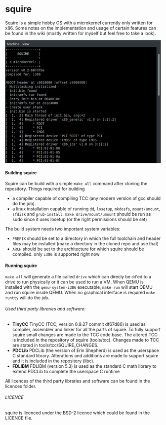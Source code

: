 # squire

Squire is a simple hobby OS with a microkernel currently only written for x86. Some notes on the implementation and usage of certain features can be found in the wiki (mostly written for  myself but feel free to take a look).

![Screenshot of serial terminal at squire boot](https://github.com/Jojojoppe/squire/raw/master/doc/img/screenshot_serial_0.png)

#### Building squire
Squire can be build with a simple `make all` command after cloning the repository. Things required for building

* a compiler capable of compiling TCC (any modern version of gcc should do the job). 
* a linux installation capable of running `dd`, `losetup`, `mkdosfs`, `mount/umount`, `sfdisk` and `grub-install`. `make drive/mount/umount` should be run as sudo since it uses losetup (or the right permissions should be set)

The build system needs two important system variables:

* `PREFIX` should be set to a directory in which the full toolchain and header files may be installed (make a directory in the cloned repo and use that)
* `ARCH` should be set to the architecture for which squire should be compiled. only `i386` is supported right now

#### Running squire
`make all` will generate a file called `drive` which can direcly be `dd`'ed to a drive to run physically or it can be used to run a VM. When QEMU is installed with the `qemu-system-i386` executable, `make run` will start QEMU and run squire inside QEMU. When no graphical interface is required `make runtty` will do the job. 

###### Used third party libraries and software:
* <b>TinyCC</b> TinyCC (TCC, version 0.9.27 commit df67d86) is used as compiler, assembler and linker for all the parts of squire. To fully support squire small changes are made to the TCC code base. The altered TCC is included in the repository of squire (tools/tcc). Changes made to TCC are stated in tools/tcc/SQUIRE_CHANGES.
* <b>PDCLib</b> PDCLib (the version of Erin Shepherd) is used as the userspace C standard library. Alterations and additions are made to support squire and it is included in the repository (libc).
* <b>FDLIBM</b> FDLIBM (version 5.3) is used as the standard C math library to extend PDCLib to complete the userspace C runtime

All licences of the third party libraries and software can be found in the licences folder.
###### LICENCE
squire is licenced under the BSD-2 licence which could be found in the LICENCE file.